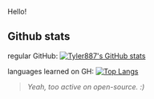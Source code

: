  Hello!

## Github stats
regular GitHub:
[![Tyler887's GitHub stats](https://github-readme-stats.vercel.app/api?username=Tyler887)](https://github.com/anuraghazra/github-readme-stats)

languages learned on GH:
[![Top Langs](https://github-readme-stats.vercel.app/api/top-langs/?username=Tyler887)](https://github.com/anuraghazra/github-readme-stats)

> *Yeah, too active on open-source. :)*
